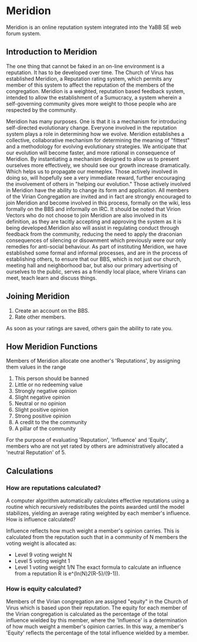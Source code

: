 Meridion
========

Meridion is an online reputation system integrated into the YaBB SE web forum system.

Introduction to Meridion
------------------------

The one thing that cannot be faked in an on-line environment is a reputation. It has to be developed over time. The Church of Virus has established Meridion, a Reputation rating system, which permits any member of this system to affect the reputation of the members of the congregation. Meridion is a weighted, reputation based feedback system, intended to allow the establishment of a Sumucracy, a system wherein a self-governing community gives more weight to those people who are respected by the community.

Meridion has many purposes. One is that it is a mechanism for introducing self-directed evolutionary change. Everyone involved in the reputation system plays a role in determining how we evolve. Meridion establishes a collective, collaborative mechanism for determining the meaning of "fittest" and a methodology for evolving evolutionary strategies. We anticipate that our evolution will become faster, and more rational in consequence of Meridion. By instantiating a mechanism designed to allow us to present ourselves more effectively, we should see our growth increase dramatically. Which helps us to propagate our memeplex. Those actively involved in doing so, will hopefully see a very immediate reward, further encouraging the involvement of others in "helping our evolution." Those actively involved in Meridion have the ability to change its form and application. All members of the Virian Congregation are invited and in fact are strongly encouraged to join Meridion and become involved in this process, formally on the wiki, less formally on the BBS and informally on IRC. It should be noted that Virion Vectors who do not choose to join Meridion are also involved in its definition, as they are tacitly accepting and approving the system as it is being developed.Meridion also will assist in regulating conduct through feedback from the community, reducing the need to apply the draconian consequences of silencing or disownment which previously were our only remedies for anti-social behaviour. As part of instituting Meridion, we have established some formal and informal processes, and are in the process of establishing others, to ensure that our BBS, which is not just our church, meeting hall and neighborhood bar, but also our primary advertising of ourselves to the public, serves as a friendly local place, where Virians can meet, teach learn and discuss things.


Joining Meridion
----------------

1. Create an account on the BBS.
2. Rate other members.

As soon as your ratings are saved, others gain the ability to rate you.

How Meridion Functions
----------------------

Members of Meridion allocate one another's 'Reputations', by assigning them values in the range

1. This person should be banned
2. Little or no redeeming value
3. Strongly negative opinion
4. Slight negative opinion
5. Neutral or no opinion
6. Slight positive opinion
7. Strong positive opinion
8. A credit to the the community
9. A pillar of the community

For the purpose of evaluating 'Reputation', 'Influence' and 'Equity', members who are not yet rated by others are administratively allocated a 'neutral Reputation' of 5.

Calculations
------------

### How are reputations calculated?

A computer algorithm automatically calculates effective reputations using a routine which recursively redistributes the points awarded until the model stabilizes, yielding an average rating weighted by each member's influence.
How is influence calculated?

Influence reflects how much weight a member's opinion carries. This is calculated from the reputation such that in a community of N members the voting weight is allocated as:
- Level 9 voting weight N
- Level 5 voting weight 1
- Level 1 voting weight 1/N
The exact formula to calculate an influence from a reputation R is e^(ln(N)*2*(R-5)/(9-1)).

### How is equity calculated?

Members of the Virian congregation are assigned "equity" in the Church of Virus which is based upon their reputation. The equity for each member of the Virian congregation is calculated as the percentage of the total influence wielded by this member, where the 'Influence' is a determination of how much weight a member's opinion carries. In this way, a member's 'Equity' reflects the percentage of the total influence wielded by a member.
